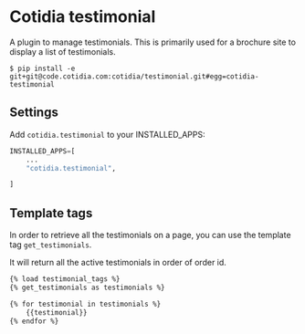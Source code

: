 # Cotidia testimonial

A plugin to manage testimonials. This is primarily used for a brochure
site to display a list of testimonials.

```console
$ pip install -e git+git@code.cotidia.com:cotidia/testimonial.git#egg=cotidia-testimonial
```

## Settings

Add `cotidia.testimonial` to your INSTALLED_APPS:

```python
INSTALLED_APPS=[
    ...
    "cotidia.testimonial",

]
```

## Template tags

In order to retrieve all the testimonials on a page, you can use the
template tag `get_testimonials`.

It will return all the active testimonials in order of order id.

```html
{% load testimonial_tags %}
{% get_testimonials as testimonials %}

{% for testimonial in testimonials %}
    {{testimonial}}
{% endfor %}
```
